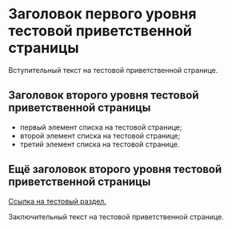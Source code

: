 # Заголовок первого уровня тестовой приветственной страницы

Вступительный текст на тестовой приветственной странице.

## Заголовок второго уровня тестовой приветственной страницы

* первый элемент списка на тестовой странице;
* второй элемент списка на тестовой странице;
* третий элемент списка на тестовой странице.

## Ещё заголовок второго уровня тестовой приветственной страницы

[Ссылка на тестовый раздел.](docs\Sections\Working-groups\Working-groups-root.md "Тестовая всплывающая подсказка")

Заключительный текст на тестовой приветственной странице.